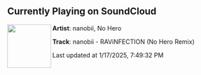 ## Currently Playing on SoundCloud

[<img align="left" width="100" src="https://i1.sndcdn.com/artworks-gs6iD7R1F9zOZVsW-Ij8OhQ-t500x500.jpg">](https://soundcloud.com/officialnohero/nanobii-ravinfection-no-hero-remix)

**Artist**: nanobii, No Hero 

**Track**: nanobii - RAViNFECTION (No Hero Remix)

Last updated at 1/17/2025, 7:49:32 PM

